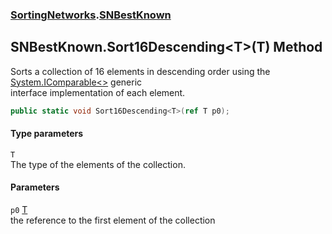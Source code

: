 ### [SortingNetworks](./SortingNetworks.md 'SortingNetworks').[SNBestKnown](./SortingNetworks-SNBestKnown.md 'SortingNetworks.SNBestKnown')
## SNBestKnown.Sort16Descending&lt;T&gt;(T) Method
Sorts a collection of 16 elements in descending order using the [System.IComparable&lt;&gt;](https://docs.microsoft.com/en-us/dotnet/api/System.IComparable-1 'System.IComparable`1') generic  
interface implementation of each element.  
```csharp
public static void Sort16Descending<T>(ref T p0);
```
#### Type parameters
<a name='SortingNetworks-SNBestKnown-Sort16Descending-T-(T)-T'></a>
`T`  
The type of the elements of the collection.  
  
#### Parameters
<a name='SortingNetworks-SNBestKnown-Sort16Descending-T-(T)-p0'></a>
`p0` [T](#SortingNetworks-SNBestKnown-Sort16Descending-T-(T)-T 'SortingNetworks.SNBestKnown.Sort16Descending&lt;T&gt;(T).T')  
the reference to the first element of the collection  
  
